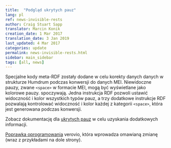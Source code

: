 ```yaml
---
title:  "Podgląd ukrytych pauz"
lang: pl
ref: news-invisible-rests
author: Craig Stuart Sapp
translator: Marcin Konik
creation_date: 1 Mar 2017
translation_date: 3 Jan 2019
last_updated: 4 Mar 2017
categories: update
permalink: news-invisible-rests.html
sidebar: main_sidebar
tags: [all, news]
---
```


Specjalne kody meta-RDF zostały dodane w celu korekty danych danych
w strukturze Humdrum podczas konwersji do danych MEI. Niewidoczne
pauzy, zwane `<space>` w formacie MEI, mogą być wyświetlane jako kolorowe pauzy.
spoczywają. Jedna instrukcja RDF pozwoli ustawić widoczność i kolor wszystkich
typów pauz, a trzy dodatkowe instrukcje RDF pozwalają kontrolować widoczność i
kolor każdej z kategorii `<space>`, która jest generowana podczas konwersji.

Zobacz dokumentację dla [ukrytych pauz](/humdrum/invisible_rests) w celu
uzyskania dodatkowych informacji.

[Poprawka oprogramowania](https://github.com/rism-ch/verovio/commit/ab44b7bfffb6869e372943c66c1a3ecd5975d534)
verovio, która wprowadza omawianą zmianę (wraz z przykładami na dole strony).
